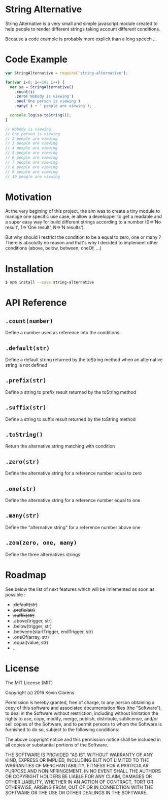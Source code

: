 # String Alternative

String Alternative is a very small and simple javascript module created to help people to render different strings taking account different conditions.

Because a code example is probably more explicit than a long speech ...

# Code Example

```javascript
var StringAlternative = require('string-alternative');

for(var i=0; i<=10; i++) {
  var sa = StringAlternative()
    .count(i)
    .zero('Nobody is viewing')
    .one('One person is viewing')
    .many( i + ' people are viewing');

  console.log(sa.toString());
}

// Nobody is viewing
// One person is viewing
// 2 people are viewing
// 3 people are viewing
// 4 people are viewing
// 5 people are viewing
// 6 people are viewing
// 7 people are viewing
// 8 people are viewing
// 9 people are viewing
// 10 people are viewing
```

# Motivation

At the very begining of this project, the aim was to create a tiny module to manage one specific use case, ie allow a developper to get a readable and a super easy way for build different strings according to a number (0=>'No result', 1=>'One result', N=>'N results').

But why should I restrict the condition to be a equal to zero, one or many ? There is absolutly no reason and that's why I decided to implement other conditions (above, below, between, oneOf, ...)

# Installation

```bash
$ npm install --save string-alternative
```

# API Reference

## `.count(number)`

Define a number used as reference into the conditions

## `.default(str)`

Define a default string returned by the toString method when an alternative string is not defined

## `.prefix(str)`

Define a string to prefix result returned by the toString method

## `.suffix(str)`

Define a string to suffix result returned by the toString method

## `.toString()`

Return the alternative string matching with condition

## `.zero(str)`

Define the alternative string for a reference number equal to zero

## `.one(str)`

Define the alternative string for a reference number equal to one

## `.many(str)`

Define the "alternative string" for a reference number above one

## `.zom(zero, one, many)`

Define the three alternatives strings

# Roadmap

See below the list of next features which will be imlemented as soon as possible :

* ~~.default(str)~~
* ~~.prefix(str)~~
* ~~.suffix(str)~~
* .above(trigger, str)
* .below(trigger, str)
* .between(startTrigger, endTrigger, str)
* .oneOf(array, str)
* .equal(value, str)
* ...

# License

The MIT License (MIT)

Copyright (c) 2016 Kevin Clarens

Permission is hereby granted, free of charge, to any person obtaining a copy
of this software and associated documentation files (the "Software"), to deal
in the Software without restriction, including without limitation the rights
to use, copy, modify, merge, publish, distribute, sublicense, and/or sell
copies of the Software, and to permit persons to whom the Software is
furnished to do so, subject to the following conditions:

The above copyright notice and this permission notice shall be included in
all copies or substantial portions of the Software.

THE SOFTWARE IS PROVIDED "AS IS", WITHOUT WARRANTY OF ANY KIND, EXPRESS OR
IMPLIED, INCLUDING BUT NOT LIMITED TO THE WARRANTIES OF MERCHANTABILITY,
FITNESS FOR A PARTICULAR PURPOSE AND NONINFRINGEMENT. IN NO EVENT SHALL THE
AUTHORS OR COPYRIGHT HOLDERS BE LIABLE FOR ANY CLAIM, DAMAGES OR OTHER
LIABILITY, WHETHER IN AN ACTION OF CONTRACT, TORT OR OTHERWISE, ARISING FROM,
OUT OF OR IN CONNECTION WITH THE SOFTWARE OR THE USE OR OTHER DEALINGS IN
THE SOFTWARE.
